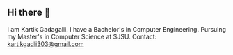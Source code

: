 ## Hi there 👋
I am Kartik Gadagalli. I have a Bachelor's in Computer Engineering. Pursuing my Master's in Computer Science at SJSU.
Contact: kartikgadli303@gmail.com

<!--
**zGadli/zGadli** is a ✨ _special_ ✨ repository because its `README.md` (this file) appears on your GitHub profile.

Here are some ideas to get you started:
- 😄 Pronouns: ...
- ⚡ Fun fact: ...
-->
